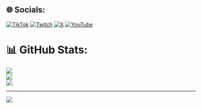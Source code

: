 
## 🌐 Socials:
[![TikTok](https://img.shields.io/badge/TikTok-%23000000.svg?logo=TikTok&logoColor=white)](https://tiktok.com/@oak_wz) [![Twitch](https://img.shields.io/badge/Twitch-%239146FF.svg?logo=Twitch&logoColor=white)](https://twitch.tv/oakwz) [![X](https://img.shields.io/badge/X-black.svg?logo=X&logoColor=white)](https://x.com/4bt) [![YouTube](https://img.shields.io/badge/YouTube-%23FF0000.svg?logo=YouTube&logoColor=white)](https://youtube.com/@oak4) 
# 📊 GitHub Stats:
![](https://github-readme-stats.vercel.app/api?username=oak004&theme=dark&hide_border=false&include_all_commits=false&count_private=true)<br/>
![](https://github-readme-streak-stats.herokuapp.com/?user=oak004&theme=dark&hide_border=false)<br/>
![](https://github-readme-stats.vercel.app/api/top-langs/?username=oak004&theme=dark&hide_border=false&include_all_commits=false&count_private=true&layout=compact)

---
[![](https://visitcount.itsvg.in/api?id=oak004&icon=0&color=0)](https://visitcount.itsvg.in)

<!-- Proudly created with GPRM ( https://gprm.itsvg.in ) -->
